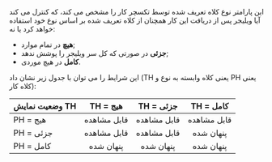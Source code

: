 این پارامتر نوع کلاه تعریف شده توسط تکسچر کار را مشخص می کند، که کنترل می کند آیا ویلیجر پس از دریافت این کار همچنان از کلاه تعریف شده بر اساس نوع خود استفاده خواهد کرد یا نه:
* **هیچ** در تمام موارد;
* **جزئی** در صورتی که کل سر ویلیجر را پوشش ندهد;
* **کامل** در هیچ موردی.

این شرایط را می توان با جدول زیر نشان داد (TH یعنی کلاه وابسته به نوع و PH یعنی کلاه کار):

| وضعیت نمایش TH |  TH = هیج   |  TH = جزئی  |  TH = کامل  |
| -------------- |:-----------:|:-----------:|:-----------:|
| PH = هیج       | قابل مشاهده | قابل مشاهده | قابل مشاهده |
| PH = جزئی      | قابل مشاهده | قابل مشاهده |  پنهان شده  |
| PH = کامل      |  پنهان شده  |  پنهان شده  |  پنهان شده  |